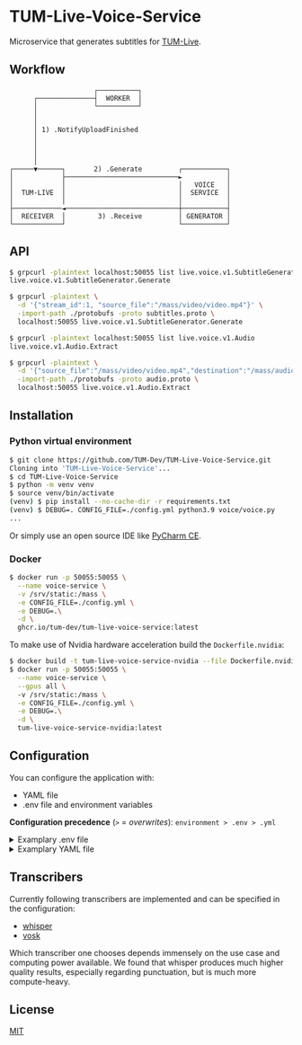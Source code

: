 # TUM-Live-Voice-Service

Microservice that generates subtitles for [TUM-Live](https://live.rbg.tum.de).

## Workflow

```
                     ┌──────────┐
      ┌──────────────┤  WORKER  │
      │              └──────────┘
      │
      │
      │ 1) .NotifyUploadFinished
      │
      │
      │
      │
┌─────▼──────┐       2) .Generate         ┌───────────┐
│            ├────────────────────────────►           │
│            │                            │   VOICE   │
│  TUM-LIVE  │                            │  SERVICE  │
│            │                            │           │
├────────────◄────────────────────────────┼───────────┤
│  RECEIVER  │        3) .Receive         │ GENERATOR │
└────────────┘                            └───────────┘
```

## API

```bash
$ grpcurl -plaintext localhost:50055 list live.voice.v1.SubtitleGenerator
live.voice.v1.SubtitleGenerator.Generate

$ grpcurl -plaintext \
  -d '{"stream_id":1, "source_file":"/mass/video/video.mp4"}' \
  -import-path ./protobufs -proto subtitles.proto \
  localhost:50055 live.voice.v1.SubtitleGenerator.Generate
```
```bash
$ grpcurl -plaintext localhost:50055 list live.voice.v1.Audio
live.voice.v1.Audio.Extract

$ grpcurl -plaintext \
  -d '{"source_file":"/mass/video/video.mp4","destination":"/mass/audio"}' \
  -import-path ./protobufs -proto audio.proto \
  localhost:50055 live.voice.v1.Audio.Extract
```

## Installation

### Python virtual environment

```bash 
$ git clone https://github.com/TUM-Dev/TUM-Live-Voice-Service.git
Cloning into 'TUM-Live-Voice-Service'...
$ cd TUM-Live-Voice-Service
$ python -m venv venv
$ source venv/bin/activate
(venv) $ pip install --no-cache-dir -r requirements.txt 
(venv) $ DEBUG=. CONFIG_FILE=./config.yml python3.9 voice/voice.py
...
```

Or simply use an open source IDE like [PyCharm CE](https://www.jetbrains.com/pycharm/).

### Docker

```bash
$ docker run -p 50055:50055 \
  --name voice-service \
  -v /srv/static:/mass \
  -e CONFIG_FILE=./config.yml \
  -e DEBUG=.\
  -d \
  ghcr.io/tum-dev/tum-live-voice-service:latest
```

To make use of Nvidia hardware acceleration build the `Dockerfile.nvidia`:

```bash
$ docker build -t tum-live-voice-service-nvidia --file Dockerfile.nvidia .
$ docker run -p 50055:50055 \
  --name voice-service \
  --gpus all \ 
  -v /srv/static:/mass \
  -e CONFIG_FILE=./config.yml \
  -e DEBUG=.\
  -d \
  tum-live-voice-service-nvidia:latest
```

## Configuration 

You can configure the application with: 
- YAML file 
- .env file and environment variables

**Configuration precedence** (`>` = _overwrites_): `environment > .env > .yml`

<details><summary>Examplary .env file </summary>
<p>

```bash
API_PORT=51000
REC_HOST=127.0.0.1
REC_PORT=51001
VOSK_MODEL_DIR=/data
VOSK_DWNLD_URLS=https://alphacephei.com/vosk/models/vosk-model-small-en-us-0.15.zip,https://alphacephei.com/vosk/models/vosk-model-small-de-0.15.zip
VOSK_MODELS=model-fr:fr,model-en:en
WHISPER_MODEL=medium
MAX_THREADS=10
CNT_WORKERS=3
```
</p>
</details>

<details><summary>Examplary YAML file </summary>
<p>

```YAML
api:
  port: 50055
receiver:
  host: localhost
  port: 50053
transcriber: 'whisper'
vosk:
  model_dir: '/data'
  download_urls:
    - https://alphacephei.com/vosk/models/vosk-model-small-en-us-0.15.zip
    - https://alphacephei.com/vosk/models/vosk-model-small-de-0.15.zip
  models:
    - name: 'vosk-model-small-en-us-0.15'
      lang: 'en'
    - name: 'data/vosk-model-small-de-0.15'
      lang: 'de'
whisper:
  model: 'tiny'
max_threads: 12
cnt_workers: 3
```
</p>
</details>

## Transcribers

Currently following transcribers are implemented and can be specified in the configuration: 
  * [whisper](https://github.com/openai/whisper)
  * [vosk](https://github.com/alphacep/vosk-api)
  
Which transcriber one chooses depends immensely on the use case and computing power available. We found that whisper produces much higher quality results, especially regarding punctuation, but is much more compute-heavy.

## License

[MIT](https://choosealicense.com/licenses/mit/)

